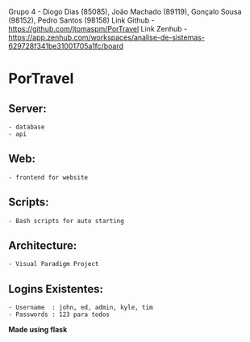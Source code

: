 Grupo 4 - Diogo Dias (85085), João Machado (89119), Gonçalo Sousa (98152), Pedro Santos (98158)
Link Github - https://github.com/jtomaspm/PorTravel
Link Zenhub - https://app.zenhub.com/workspaces/analise-de-sistemas-629728f341be31001705a1fc/board

# PorTravel

## Server:

    - database
    - api

## Web:

    - frontend for website

## Scripts:

    - Bash scripts for auto starting

## Architecture:

    - Visual Paradigm Project

## Logins Existentes:
	
    - Username  : john, ed, admin, kyle, tim 
    - Passwords : 123 para todos

**Made using flask**
